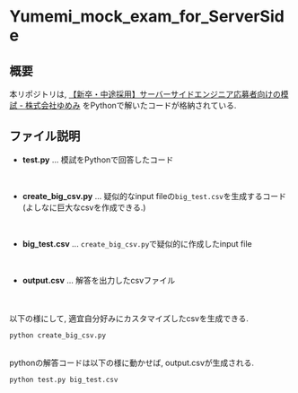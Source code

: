 # Yumemi_mock_exam_for_ServerSide

## 概要
本リポジトリは, [【新卒・中途採用】サーバーサイドエンジニア応募者向けの模試 - 株式会社ゆめみ](https://www.yumemi.co.jp/serverside_recruit) をPythonで解いたコードが格納されている.

## ファイル説明
- **test.py** ... 模試をPythonで回答したコード
<br>

- **create_big_csv.py** ... 疑似的なinput fileの`big_test.csv`を生成するコード (よしなに巨大なcsvを作成できる.)
<br>

- **big_test.csv** ... `create_big_csv.py`で疑似的に作成したinput file
<br>

- **output.csv** ... 解答を出力したcsvファイル
<br>
<br>
以下の様にして, 適宜自分好みにカスタマイズしたcsvを生成できる.

```
python create_big_csv.py
```

<br>
pythonの解答コードは以下の様に動かせば, output.csvが生成される.

```
python test.py big_test.csv
```
